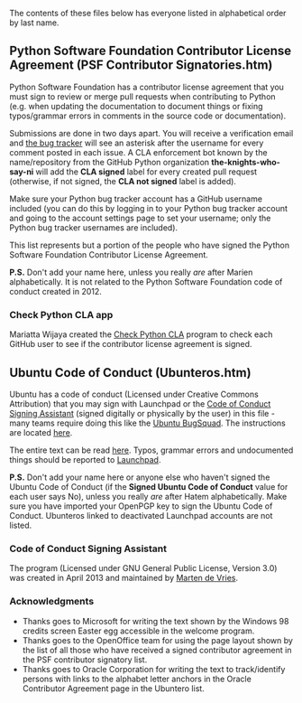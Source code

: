 The contents of these files below has everyone listed in alphabetical order by last name.

## Python Software Foundation Contributor License Agreement (PSF Contributor Signatories.htm)
Python Software Foundation has a contributor license agreement that you must sign to review or merge pull requests when contributing to Python (e.g. when updating the documentation to document things or fixing typos/grammar errors in comments in the source code or documentation).

Submissions are done in two days apart. You will receive a verification email and [the bug tracker](https://bugs.python.org/) will see an asterisk after the username for every comment posted in each issue. A CLA enforcement bot known by the name/repository from the GitHub Python organization **the-knights-who-say-ni** will add the **CLA signed** label for every created pull request (otherwise, if not signed, the **CLA not signed** label is added).

Make sure your Python bug tracker account has a GitHub username included (you can do this by logging in to your Python bug tracker account and going to the account settings page to set your username; only the Python bug tracker usernames are included).

This list represents but a portion of the people who have signed the Python Software Foundation Contributor License Agreement.

**P.S.** Don't add your name here, unless you really *are* after Marien alphabetically. It is not related to the Python Software Foundation code of conduct created in 2012.

### Check Python CLA app
Mariatta Wijaya created the [Check Python CLA](https://check-python-cla.herokuapp.com/) program to check each GitHub user to see if the contributor license agreement is signed.

## Ubuntu Code of Conduct (Ubunteros.htm)
Ubuntu has a code of conduct (Licensed under Creative Commons Attribution) that you may sign with Launchpad or the [Code of Conduct Signing Assistant](https://launchpad.net/code-of-conduct-signing-assistant) (signed digitally or physically by the user) in this file - many teams require doing this like the [Ubuntu BugSquad](https://launchpad.net/~bugsquad). The instructions are located [here](https://help.launchpad.net/Signing%20the%20Ubuntu%20Code%20of%20Conduct).

The entire text can be read [here](https://ubuntu.com/community/code-of-conduct). Typos, grammar errors and undocumented things should be reported to [Launchpad](https://bugs.launchpad.net/ubuntu-codeofconduct).

**P.S.** Don't add your name here or anyone else who haven't signed the Ubuntu Code of Conduct (if the **Signed Ubuntu Code of Conduct** value for each user says No), unless you really *are* after Hatem alphabetically. Make sure you have imported your OpenPGP key to sign the Ubuntu Code of Conduct. Ubunteros linked to deactivated Launchpad accounts are not listed.

### Code of Conduct Signing Assistant
The program (Licensed under GNU General Public License, Version 3.0) was created in April 2013 and maintained by [Marten de Vries](https://launchpad.net/~marten-de-vries).

### Acknowledgments
* Thanks goes to Microsoft for writing the text shown by the Windows 98 credits screen Easter egg accessible in the welcome program.
* Thanks goes to the OpenOffice team for using the page layout shown by the list of all those who have received a signed contributor agreement in the PSF contributor signatory list.
* Thanks goes to Oracle Corporation for writing the text to track/identify persons with links to the alphabet letter anchors in the Oracle Contributor Agreement page in the Ubuntero list.
